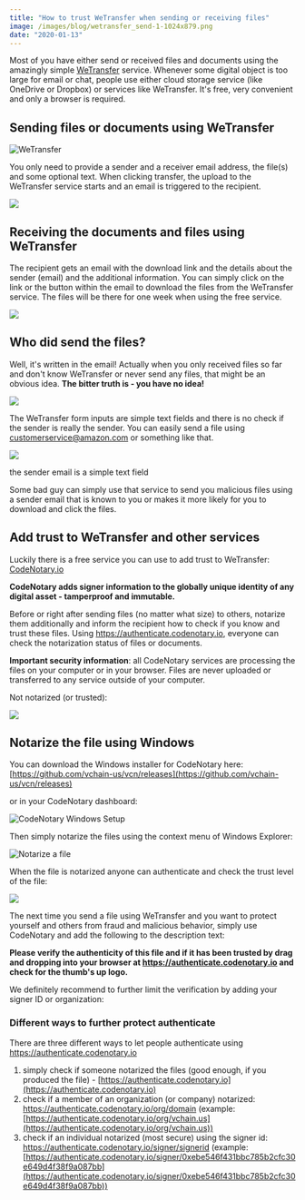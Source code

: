 ```yaml
---
title: "How to trust WeTransfer when sending or receiving files"
image: /images/blog/wetransfer_send-1-1024x879.png
date: "2020-01-13"
---
```


Most of you have either send or received files and documents using the amazingly simple [WeTransfer](https://www.wetransfer.com) service. Whenever some digital object is too large for email or chat, people use either cloud storage service (like OneDrive or Dropbox) or services like WeTransfer. It's free, very convenient and only a browser is required.

## Sending files or documents using WeTransfer

![WeTransfer](/images/blog/wetransfer_send-1-1024x879.png)

You only need to provide a sender and a receiver email address, the file(s) and some optional text. When clicking transfer, the upload to the WeTransfer service starts and an email is triggered to the recipient.

![](/images/blog/transfer.png)

## Receiving the documents and files using WeTransfer

The recipient gets an email with the download link and the details about the sender (email) and the additional information. You can simply click on the link or the button within the email to download the files from the WeTransfer service. The files will be there for one week when using the free service.

![](/images/blog/email.png)

## Who did send the files?

Well, it's written in the email! Actually when you only received files so far and don't know WeTransfer or never send any files, that might be an obvious idea. **The bitter truth is - you have no idea!**

![](/images/blog/form.png)

The WeTransfer form inputs are simple text fields and there is no check if the sender is really the sender. You can easily send a file using customerservice@amazon.com or something like that.

![](/images/blog/fake.png)

the sender email is a simple text field

Some bad guy can simply use that service to send you malicious files using a sender email that is known to you or makes it more likely for you to download and click the files.

## Add trust to WeTransfer and other services

Luckily there is a free service you can use to add trust to WeTransfer: [CodeNotary.io](https://dashboard.codenotary.io/auth/signup)

**CodeNotary adds signer information to the globally unique identity of any digital asset - tamperproof and immutable.**

Before or right after sending files (no matter what size) to others, notarize them additionally and inform the recipient how to check if you know and trust these files. Using https://authenticate.codenotary.io, everyone can check the notarization status of files or documents.

**Important security information**: all CodeNotary services are processing the files on your computer or in your browser. Files are never uploaded or transferred to any service outside of your computer.

Not notarized (or trusted):

![](/images/blog/notarize-no.png)

## Notarize the file using Windows

You can download the Windows installer for CodeNotary here: [https://github.com/vchain-us/vcn/releases](https://github.com/vchain-us/vcn/releases)

or in your CodeNotary dashboard:

![CodeNotary Windows Setup](/images/blog/vcn-1024x447.png)

Then simply notarize the files using the context menu of Windows Explorer:

![Notarize a file](/images/blog/notarize.png)

When the file is notarized anyone can authenticate and check the trust level of the file:

![](/images/blog/trusted.png)

The next time you send a file using WeTransfer and you want to protect yourself and others from fraud and malicious behavior, simply use CodeNotary and add the following to the description text:

**Please verify the authenticity of this file and if it has been trusted by drag and dropping into your browser at https://authenticate.codenotary.io and check for the thumb's up logo.**

We definitely recommend to further limit the verification by adding your signer ID or organization:

### Different ways to further protect authenticate

There are three different ways to let people authenticate using https://authenticate.codenotary.io

1. simply check if someone notarized the files (good enough, if you produced the file) - [https://authenticate.codenotary.io](https://authenticate.codenotary.io)
2. check if a member of an organization (or company) notarized:  
    https://authenticate.codenotary.io/org/domain (example: [https://authenticate.codenotary.io/org/vchain.us](https://authenticate.codenotary.io/org/vchain.us))
3. check if an individual notarized (most secure) using the signer id:  
    https://authenticate.codenotary.io/signer/signerid (example: [https://authenticate.codenotary.io/signer/0xebe546f431bbc785b2cfc30e649d4f38f9a087bb](https://authenticate.codenotary.io/signer/0xebe546f431bbc785b2cfc30e649d4f38f9a087bb))
